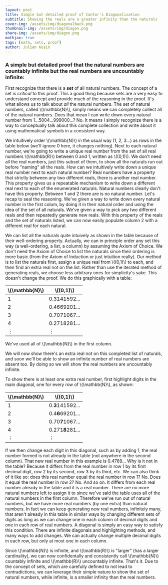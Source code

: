 ```yaml
---
layout: post
title: Simple but detailed proof of Cantor's Diagonalization
subtitle: Showing the reals are a greater infinity than the naturals
cover-img: /assets/img/diagonalback.png
thumbnail-img: /assets/img/diagon.png 
share-img: /assets/img/diagon.png
mathjax: true
tags: [math, sets, proof]
author: Julian Kusin
---
```


### A simple but detailed proof that the natural numbers are countably infinite but the real numbers are uncountably infinite:

First recognize that there is a **set** of all natural numbers. The concept of a set is *critical* to this proof. This a good thing because sets are a very easy to understand concept and provide much of the 
reasoning in the proof. It's what allows us to talk about *all* the natural numbers. The set of natural numbers, called \\(\mathbb{N}\\), simply means we can completely collect all of the natural numbers. Does that mean I can write down every natural number from 1...5004...999000...? No. It means I simply recognize there is a way to conceptually talk about this complete collection and write about it using mathematical symbols in a consistent way.

We intuitively order \\(\mathbb{N}\\) in the usual way (1, 2, 3...) as rows in the table below (we'll ignore 0 here, it changes nothing). Next to each natural number, we're going to write a unique real number from the set of all real numbers \\(\mathbb{R}\\) between 0 and 1, written as \\((0,1)\\). We don't need all the real numbers, just this subset of them, to show all the naturals run out before "naming" all the reals. How can we intuitively 
write down a unique real number  next to each natural number? Real numbers have a property that strictly between any two different reals, there is another real number. This property gives us a repeatable mechanism to write down a different real next to each of the enumerated naturals. Natural numbers clearly don't have this property. Between 1 and 2 there are is no natural number. Let's recap to seal the reasoning. We've given a way to write down every natural number in the first colum, by doing it in their natural order and using the idea of the set of all naturals. We've given a way to pick any two different reals and then repeatedly generate new reals. With this property of the reals and the set of naturals listed, we can now easily populate column 2 with a different real for each natural. 

We can list all the naturals quite intuively as shown in the table because of their well-ordering property. Actually, we can in principle order any set this way (a well-ordering, a list, a column) by assuming the Axiom of Choice. We don't need the Axiom of Choice to list the naturals since their ordering is more basic (from the Axiom of Induction or just intuition really). Our method is to list the naturals first, assign a unique real from \\((0,1)\\) to each, and then find an extra real not on the list. Rather than use the iterated method of generating reals, we choose less arbitrary ones for simplicity's sake. This doesn't change the proof.  We do this graphically with a table:

|\\(\mathbb{N}\\) |\\((0,1)\\)   | 
--- | --- |
|1|0.3141592...|
|2|0.4669201...|
|3|0.7071067...|
|4|0.2718281...|
|⋮| ⋮           |

We've used all of \\(\mathbb{N}\\) in the first column. 

We will now show there's an extra real not on this completed list of naturals, and soon we'll be able to show an infinite number of real numbers are absent too. By doing so we will show the real numbers
are uncountably infinite.

To show there is at least one extra real number, first highlight digits in the main diagonal, one for every row of \\(\mathbb{N}\\), as shown:

|\\(\mathbb{N}\\) |\\((0,1)\\)   | 
--- | --- |
|1|0.**3**141592...|
|2|0.4**6**69201...|
|3|0.70**7**1067...|
|4|0.271**8**281...|
|⋮| ⋮           |

If we then change each digit in this diagonal, such as by adding 1, the real number formed is not already in the table (not anywhere in the second column). That new real number in this example is 0.4789... Why is it not in the table? Because it differs from 
the real number in row 1 by its first decimal digit, row 2 by its second, row 3 by its third, etc. We can also think of it like so: does this real number equal the real number in row 1? No. Does it equal the real number in row 2? No. And so on. 
It differs from each real number already in the table and it is a real number. There are no more natural numbers left to assign it to since we've said the table uses all of the natural numbers in the first column. Therefore we've 
run out of natural numbers, but we have more real numbers (by one extra) than natural numbers. In fact we can keep generating new real numbers, infinitely many, that aren't already in this table in similar ways by changing different sets of digits as long
as we can change one in each column of decimal digits and one in each row of real numbers. A diagonal is simply an easy way to satisfy this condition. There are infinite diagonals and highlighting methods, and many ways to add changes. We can actually change multiple decimal digits in each row, but only at most one in each column. 

Since \\(\mathbb{N}\\) is infinite, and \\(\mathbb{R}\\) is "larger" (has a larger cardinality), we can now confidentally and consistently call \\(\mathbb{N}\\) countably infinite and \\(\mathbb{R}\\) uncountably infinite.
That's it. Due to the concept of sets, which are carefully defined to not lead to contradictions, we can leverage their simple nature to show the set of natural numbers, while infinite, is a smaller infinity than the real numbers. 



